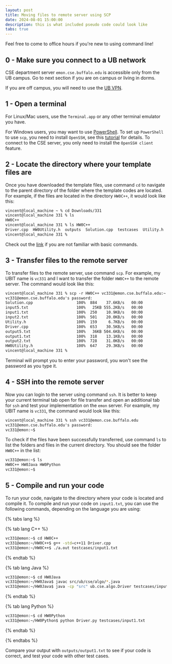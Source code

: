```yaml
---
layout: post
title: Moving files to remote server using SCP
date: 2024-08-01 15:00:00
description: this is what included pseudo code could look like
tabs: true
---
```


Feel free to come to office hours if you're new to using command line!

## 0 - Make sure you connect to a UB network
CSE department server `emon.cse.buffalo.edu` is accessible only from the UB campus. Go to next section if you are on campus or living in dorms. 

If you are off campus, you will need to use the [UB VPN](https://www.buffalo.edu/ubit/service-guides/connecting/vpn/computer.html).  
  

## 1 - Open a terminal
For Linux/Mac users, use the `Terminal.app` or any other terminal emulator you have.

For Windows users, you may want to use [PowerShell](https://learn.microsoft.com/en-us/powershell/scripting/windows-powershell/starting-windows-powershell). To set up `PowerShell` to use `scp`, you need to install `OpenSSH`, see this [tutorial](https://learn.microsoft.com/en-us/windows/terminal/tutorials/ssh) for details. To connect to the CSE server, you only need to install the `OpenSSH client` feature.  
  

## 2 - Locate the directory where your template files are
Once you have downloaded the template files, use command `cd` to navigate to the parent directory of the folder where the template codes are located. For example, if the files are located in the directory `HW0C++`, it would look like this:

````Markdown
vincent@local_machine ~ % cd Downloads/331
vincent@local_machine 331 % ls
HW0C++
vincent@local_machine 331 % ls HW0C++
Driver.cpp  HW0Utility.h  outputs  Solution.cpp  testcases  Utility.h
vincent@local_machine 331 %
````

Check out the [link](https://developer.mozilla.org/en-US/docs/Learn/Tools_and_testing/Understanding_client-side_tools/Command_line#navigation_on_the_command_line) if you are not familiar with basic commands.  
  

## 3 - Transfer files to the remote server
To transfer files to the remote server, use command `scp`. For example, my UBIT name is `vc331` and I want to transfer the folder `HW0C++` to the remote server. The command would look like this:

````Markdown
vincent@local_machine 331 % scp -r HW0C++ vc331@emon.cse.buffalo.edu:~
vc331@emon.cse.buffalo.edu's password: 
Solution.cpp                   100%  884    37.6KB/s   00:00    
input5.txt                     100%   25KB 555.2KB/s   00:00    
input1.txt                     100%  250    10.9KB/s   00:00    
input2.txt                     100%  501    20.0KB/s   00:00    
Utility.h                      100%  159     6.7KB/s   00:00    
Driver.cpp                     100%  653    30.5KB/s   00:00    
output5.txt                    100%   36KB 504.6KB/s   00:00    
output1.txt                    100%  318    13.1KB/s   00:00    
output2.txt                    100%  728    31.0KB/s   00:00    
HW0Utility.h                   100%  647    29.3KB/s   00:00
vincent@local_machine 331 %
````

Terminal will prompt you to enter your password, you won't see the password as you type it.

## 4 - SSH into the remote server
Now you can login to the server using command `ssh`. It is better to keep your current terminal tab open for file transfer and open an additional tab for `ssh` and test your implementation on the `emon` server. For example, my UBIT name is `vc331`, the command would look like this:

````Markdown
vincent@local_machine 331 % ssh vc331@emon.cse.buffalo.edu
vc331@emon.cse.buffalo.edu's password: 
vc331@emon:~$
````

To check if the files have been successfully transferred, use command `ls` to list the folders and files in the current directory. You should see the folder `HW0C++` in the list:

````Markdown
vc331@emon:~$ ls
HW0C++ HW0Java HW0Python
vc331@emon:~$
````

## 5 - Compile and run your code
To run your code, navigate to the directory where your code is located and compile it. To compile and run your code on `input1.txt`, you can use the following commands, depending on the language you are using:

{% tabs lang %}

{% tab lang C++ %}
```bash
vc331@emon:~$ cd HW0C++
vc331@emon:~/HW0C++$ g++ -std=c++11 Driver.cpp
vc331@emon:~/HW0C++$ ./a.out testcases/input1.txt
```
{% endtab %}

{% tab lang Java %}
```bash
vc331@emon:~$ cd HW0Java
vc331@emon:~/HW0Java$ javac src/ub/cse/algo/*.java
vc331@emon:~/HW0Java$ java -cp "src" ub.cse.algo.Driver testcases/input1.txt
```
{% endtab %}

{% tab lang Python %}
```bash
vc331@emon:~$ cd HW0Python
vc331@emon:~/HW0Python$ python Driver.py testcases/input1.txt
```
{% endtab %}

{% endtabs %}

Compare your output with `outputs/output1.txt` to see if your code is correct, and test your code with other test cases.